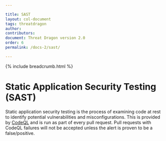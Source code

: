 ```yaml
---

title: SAST
layout: col-document
tags: threatdragon
author:
contributors:
document: Threat Dragon version 2.0
order: 6
permalink: /docs-2/sast/

---
```


{% include breadcrumb.html %}
# Static Application Security Testing (SAST)
Static application security testing is the process of examining code at rest to identify potential vulnerabilities and misconfigurations.
This is provided by [CodeQL](https://securitylab.github.com/tools/codeql/) and is run as part of every pull request.
Pull requests with CodeQL failures will not be accepted unless the alert is proven to be a false/positive.
